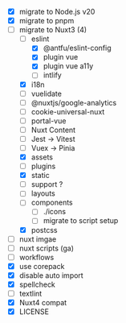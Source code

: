 - [x] migrate to Node.js v20
- [x] migrate to pnpm
- [ ] migrate to Nuxt3 (4)
  - [ ] eslint
    - [x] @antfu/eslint-config
    - [x] plugin vue
    - [x] plugin vue a11y
    - [ ] intlify
  - [x] i18n
  - [ ] vuelidate
  - [ ] @nuxtjs/google-analytics
  - [ ] cookie-universal-nuxt
  - [ ] portal-vue
  - [ ] Nuxt Content
  - [ ] Jest -> Vitest
  - [ ] Vuex -> Pinia
  - [x] assets
  - [ ] plugins
  - [x] static
  - [ ] support ?
  - [ ] layouts
  - [ ] components
    - [ ] ./icons
    - [ ] migrate to script setup
  - [x] postcss
- [ ] nuxt imgae
- [ ] nuxt scripts (ga)
- [ ] workflows
- [x] use corepack
- [x] disable auto import
- [x] spellcheck
- [ ] textlint
- [x] Nuxt4 compat
- [x] LICENSE